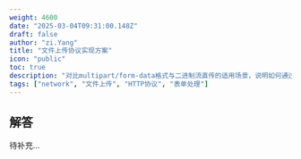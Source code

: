 ```yaml
---
weight: 4600
date: "2025-03-04T09:31:00.148Z"
draft: false
author: "zi.Yang"
title: "文件上传协议实现方案"
icon: "public"
toc: true
description: "对比multipart/form-data格式与二进制流直传的适用场景，说明如何通过FormData对象实现多文件上传及进度监控功能。"
tags: ["network", "文件上传", "HTTP协议", "表单处理"]
---
```


## 解答

待补充...
